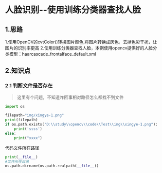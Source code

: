 # 人脸识别--使用训练分类器查找人脸

## 1.思路
1.使用OpenCV的cvtColor()转换图片颜色,将图片转换成灰色，去掉色彩干扰，让图片的识别率更高
2.使用训练分类器查找人脸，本例使用opencv提供好的人脸分类模型：haarcascade_frontalface_default.xml

## 2.知识点

### 2.1 判断文件是否存在

>这里有个问题，不知道咋回事相对路径怎么都找不到文件

```python
import os
 
filepath="img/xingye-1.png"
print(filepath)
if os.path.exists("D:\\study\\opencv\\code\\Test\\img\\xingye-1.png"):
    print('ssss')
else:
    print("xxxx")
```

代码文件所在路径

```python
print(__file__)
#文件所在目录
os.path.dirname(os.path.realpath(__file__))
```
